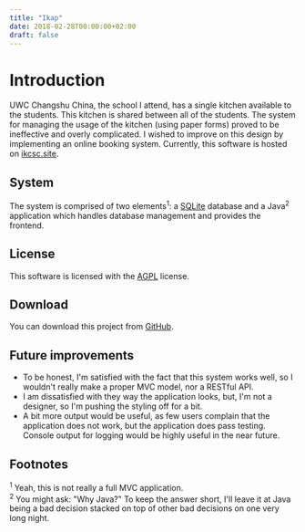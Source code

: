 ```yaml
---
title: "Ikap"
date: 2018-02-28T00:00:00+02:00
draft: false
---
```


# Introduction
UWC Changshu China, the school I attend, has a single kitchen available to the students. This kitchen is shared between all of the students. The system for managing the usage of the kitchen (using paper forms) proved to be ineffective and overly complicated. I wished to improve on this design by implementing an online booking system. Currently, this software is hosted on [ikcsc.site](http://www.ikcsc.site).

## System

The system is comprised of two elements<sup>1</sup>: a [SQLite](https://www.sqlite.org/index.html) database and a Java<sup>2</sup> application which handles database management and provides the frontend.

## License

This software is licensed with the [AGPL](https://www.gnu.org/licenses/agpl-3.0.en.html) license.

## Download

You can download this project from [GitHub](https://github.com/markovejnovic/Ikap).

## Future improvements

* To be honest, I'm satisfied with the fact that this system works well, so I wouldn't really make a proper MVC model, nor a RESTful API.
* I am dissatisfied with they way the application looks, but, I'm not a designer, so I'm pushing the styling off for a bit.
* A bit more output would be useful, as few users complain that the application does not work, but the application does pass testing. Console output for logging would be highly useful in the near future.

## Footnotes
<sup>1</sup> Yeah, this is not really a full MVC application.</br>
<sup>2</sup> You might ask: "Why Java?" To keep the answer short, I'll leave it at Java being a bad decision stacked on top of other bad decisions on one very long night.
